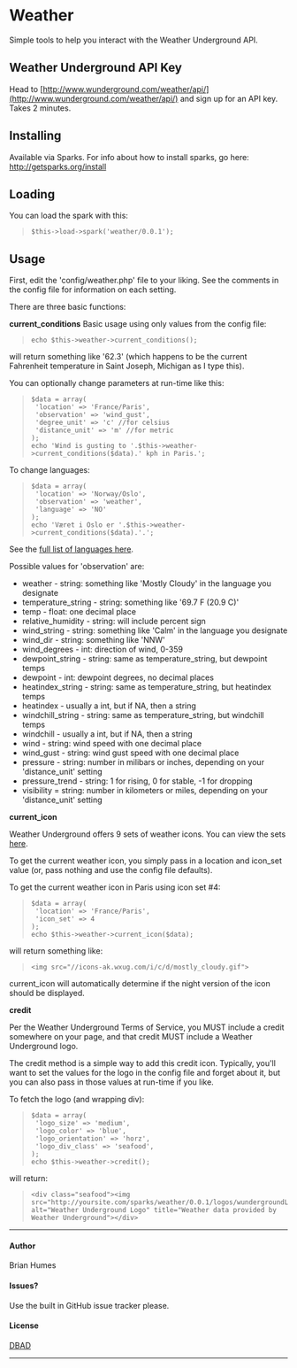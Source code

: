 # Weather

Simple tools to help you interact with the Weather Underground API.

## Weather Underground API Key

Head to [http://www.wunderground.com/weather/api/](http://www.wunderground.com/weather/api/) and sign up for an API key. Takes 2 minutes.

## Installing

Available via Sparks. For info about how to install sparks, go here: http://getsparks.org/install

## Loading

You can load the spark with this:

>     $this->load->spark('weather/0.0.1');


## Usage
First, edit the 'config/weather.php' file to your liking. See the comments in the config file for information on each setting.

There are three basic functions:

**current_conditions**
Basic usage using only values from the config file:

>     echo $this->weather->current_conditions();

will return something like '62.3' (which happens to be the current Fahrenheit temperature in Saint Joseph, Michigan as I type this).

You can optionally change parameters at run-time like this:

>     $data = array(
>      'location' => 'France/Paris',
>      'observation' => 'wind_gust',
>      'degree_unit' => 'c' //for celsius
>      'distance_unit' => 'm' //for metric
>     );
>     echo 'Wind is gusting to '.$this->weather->current_conditions($data).' kph in Paris.';

To change languages:

>     $data = array(
>      'location' => 'Norway/Oslo',
>      'observation' => 'weather',
>      'language' => 'NO'
>     );
>     echo 'Været i Oslo er '.$this->weather->current_conditions($data).'.';

See the [full list of languages here](http://www.wunderground.com/weather/api/d/documentation.html#lang).

Possible values for 'observation' are:

+ weather - string: something like 'Mostly Cloudy' in the language you designate
+ temperature_string - string: something like '69.7 F (20.9 C)'
+ temp - float: one decimal place
+ relative_humidity - string: will include percent sign
+ wind_string - string: something like 'Calm' in the language you designate
+ wind_dir - string: something like 'NNW'
+ wind_degrees - int: direction of wind, 0-359
+ dewpoint_string - string: same as temperature\_string, but dewpoint temps
+ dewpoint - int: dewpoint degrees, no decimal places
+ heatindex_string - string: same as temperature\_string, but heatindex temps
+ heatindex - usually a int, but if NA, then a string
+ windchill_string - string: same as temperature\_string, but windchill temps
+ windchill - usually a int, but if NA, then a string
+ wind - string: wind speed with one decimal place
+ wind_gust - string: wind gust speed with one decimal place
+ pressure - string: number in milibars or inches, depending on your 'distance_unit' setting
+ pressure_trend - string: 1 for rising, 0 for stable, -1 for dropping
+ visibility = string: number in kilometers or miles, depending on your 'distance_unit' setting

**current_icon**

Weather Underground offers 9 sets of weather icons. You can view the sets [here](http://www.wunderground.com/weather/api/d/documentation.html#icons).

To get the current weather icon, you simply pass in a location and icon\_set value (or, pass nothing and use the config file defaults).

To get the current weather icon in Paris using icon set #4:
>     $data = array(
>      'location' => 'France/Paris',
>      'icon_set' => 4
>     );
>     echo $this->weather->current_icon($data);

will return something like:
>     <img src="//icons-ak.wxug.com/i/c/d/mostly_cloudy.gif">

current\_icon will automatically determine if the night version of the icon should be displayed.

**credit**

Per the Weather Underground Terms of Service, you MUST include a credit somewhere on your page, and that credit MUST include a Weather Underground logo.

The credit method is a simple way to add this credit icon. Typically, you'll want to set the values for the logo in the config file and forget about it, but you can also pass in those values at run-time if you like.

To fetch the logo (and wrapping div):
>     $data = array(
>      'logo_size' => 'medium',
>      'logo_color' => 'blue',
>      'logo_orientation' => 'horz',
>      'logo_div_class' => 'seafood',
>     );
>     echo $this->weather->credit();

will return:
>     <div class="seafood"><img src="http://yoursite.com/sparks/weather/0.0.1/logos/wundergroundLogo_blue_horz_medium.png" alt="Weather Underground Logo" title="Weather data provided by Weather Underground"></div>

---
#### Author

Brian Humes

#### Issues?

Use the built in GitHub issue tracker please.

#### License

[DBAD](http://philsturgeon.co.uk/code/dbad-license)

---
